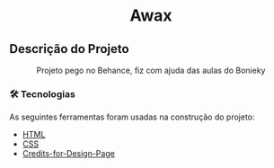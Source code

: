 <h1 align="center">Awax</h1>

## Descrição do Projeto
<p align="center">Projeto pego no Behance, fiz com ajuda das aulas do Bonieky</p>

</h4>

### 🛠 Tecnologias

As seguintes ferramentas foram usadas na construção do projeto:

- [HTML](https://developer.mozilla.org/pt-BR/docs/Web/Guide/HTML/HTML5)
- [CSS](https://developer.mozilla.org/pt-BR/docs/Archive/CSS3)
- [Credits-for-Design-Page](https://www.behance.net/gallery/58301549/Free-Landing-Page) 